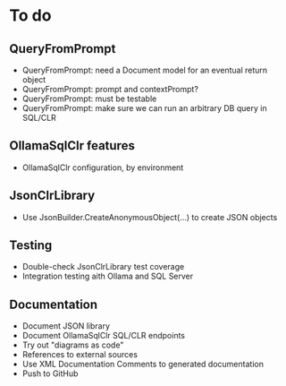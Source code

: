
# To do

## QueryFromPrompt

- QueryFromPrompt: need a Document model for an eventual return object
- QueryFromPrompt: prompt and contextPrompt?
- QueryFromPrompt: must be testable
- QueryFromPrompt: make sure we can run an arbitrary DB query in SQL/CLR

## OllamaSqlClr features

- OllamaSqlClr configuration, by environment

## JsonClrLibrary

- Use JsonBuilder.CreateAnonymousObject(...) to create JSON objects

## Testing

- Double-check JsonClrLibrary test coverage
- Integration testing aith Ollama and SQL Server

## Documentation

- Document JSON library
- Document OllamaSqlClr SQL/CLR endpoints
- Try out "diagrams as code"
- References to external sources
- Use XML Documentation Comments to generated documentation
- Push to GitHub